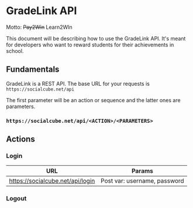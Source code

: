 # GradeLink API
Motto: ~~Pay2Win~~ Learn2WIn

This document will be describing how to use the GradeLink API. It's meant for developers who want to reward students for their achievements in school.

## Fundamentals
GradeLink is a REST API. The base URL for your requests is ```https://socialcube.net/api```

The first parameter will be an action or sequence and the latter ones are parameters.

### ```https://socialcube.net/api/<ACTION>/<PARAMETERS>```

## Actions

### Login
| URL | Params |
| -- | -- |
| https://socialcube.net/api/login | Post var: username, password |


### Logout
